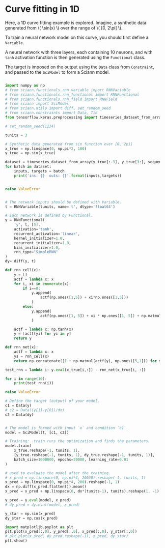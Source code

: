 
# Curve fitting in 1D

Here, a 1D curve fitting example is explored. Imagine, a synthetic data
generated from \\\( \sin(x) \\\) over the range of \\\( [0, 2\pi] \\\).

To train a neural network model on this curve, you should first define a `Variable`.

A neural network with three layers, each containing 10 neurons, and with `tanh` activation function is then generated
using the `Functional` class.

The target is imposed on the output using the `Data` class from `Constraint`, and passed to the `SciModel` to form a
Sciann model.


```python 

import numpy as np
# from sciann.functionals.rnn_variable import RNNVariable
# from sciann.functionals.rnn_functional import RNNFunctional
# from sciann.functionals.rnn_field import RNNField
# from sciann import SciModel
# from sciann.utils import diff, set_random_seed
# from sciann.constraints import Data, Tie
from tensorflow.keras.preprocessing import timeseries_dataset_from_array

# set_random_seed(1234)

tunits = 3

# Synthetic data generated from sin function over [0, 2pi]
x_true = np.linspace(0, np.pi*2, 100)
y_true = np.sin(x_true)

dataset = timeseries_dataset_from_array(y_true[:-3], y_true[3:], sequence_length=tunits, batch_size=10)
for batch in dataset:
    inputs, targets = batch
    print('ins: {}  outs: {}'.format(inputs,targets))


raise ValueError


# The network inputs should be defined with Variable.
t = RNNVariable(tunits, name='t', dtype='float64')

# Each network is defined by Functional.
y = RNNFunctional(
    'y', t, [5],
    activation='tanh',
    recurrent_activation='linear',
    kernel_initializer=1.0,
    recurrent_initializer=1.0,
    bias_initializer=1.0,
    rnn_type="SimpleRNN"
)
dy= diff(y, t)

def rnn_cell(x):
    y = []
    actf = lambda x: x
    for i, xi in enumerate(x):
        if i==0:
            y.append(
                actf(np.ones([1,5]) + xi*np.ones([1,5]))
            )
        else:
            y.append(
                actf(np.ones([1, 5]) + xi * np.ones([1, 5]) + np.matmul(y[-1], np.ones([5, 5])))
            )

    actf = lambda x: np.tanh(x)
    y = [actf(yi) for yi in y]
    return y

def rnn_net(x):
    actf = lambda x: x
    ys = rnn_cell(x)
    return np.concatenate([1 + np.matmul(actf(y), np.ones([5,1])) for y in ys], axis=-1).flatten()

test_rnn = lambda i: y.eval(x_true[i,:]) - rnn_net(x_true[i, :])

for i in range(10):
    print(test_rnn(i))

raise ValueError

# Define the target (output) of your model.
c1 = Data(y)
# c2 = Data((y[1]-y[0])/dx)
c2 = Data(dy)


# The model is formed with input `x` and condition `c1`.
model = SciModel(t, [c1, c2])

# Training: .train runs the optimization and finds the parameters.
model.train(
    x_true.reshape(-1, tunits, 1), 
    [y_true.reshape(-1, tunits, 1), dy_true.reshape(-1, tunits, 1)], 
    batch_size=1000000, epochs=20000, learning_rate=0.01
)

# used to evaluate the model after the training.
# x_pred = np.linspace(0, np.pi*4, 20000).reshape(-1, tunits, 1)
x_pred = np.linspace(0, np.pi*4, 200).reshape(-1, 1)
dx = np.diff(x_pred.flatten()).mean()
x_pred = x_pred + np.linspace(0, dx*(tunits-1), tunits).reshape(1, -1)

y_pred = y.eval(model, x_pred)
# dy_pred = dy.eval(model, x_pred)

y_star = np.sin(x_pred)
dy_star = np.cos(x_pred)

import matplotlib.pyplot as plt
plt.plot(x_pred[:,0], y_pred[:,0], x_pred[:,0], y_star[:,0])
# plt.plot(x_pred, dy_pred.reshape(-1), x_pred, dy_star)
plt.show()
```
